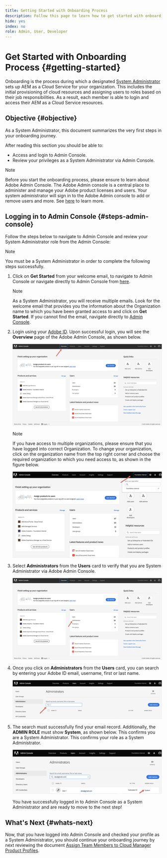 ```yaml
---
title: Getting Started with Onboarding Process
description: Follow this page to learn how to get started with onboarding journey
hide: yes
index: no
role: Admin, User, Developer 
---
```

# Get Started with Onboarding Process {#getting-started}

Onboarding is the process during which a designated [System Administrator](https://experienceleague.adobe.com/docs/experience-manager-cloud-service/onboarding/onboarding-concepts/system-administrator.html?lang=en) sets up AEM as a Cloud Service for your organization. This includes the initial provisioning of cloud resources and assigning users to roles based on their job responsibilities. As a result, each member is able to login and access their AEM as a Cloud Service resources.

## Objective {#objective}

As a System Administrator, this document summarizes the very first steps in your onboarding journey. 

After reading this section you should be able to:

* Access and login to Admin Console.
* Review your privileges as a System Administrator via Admin Console.

>[!NOTE]
>Before you start the onboarding process, please ensure to learn about Adobe Admin Console. The Adobe Admin console is a central place to administer and manage your Adobe product licenses and users. Your system administrator will sign in to the Adobe Admin console to add or remove users and more. See [here](https://experienceleague.adobe.com/docs/experience-manager-cloud-service/onboarding/onboarding-concepts/admin-console.html?lang=en) to learn more.


## Logging in to Admin Console {#steps-admin-console}

Follow the steps below to navigate to Admin Console and review your System Administrator role from the Admin Console:

>[!NOTE]
>You must be a System Administrator in order to complete the following steps successfully.

1. Click on **Get Started** from your welcome email, to navigate to Admin Console or navigate directly to Admin Console from [here](https://adminconsole.adobe.com).

   >[!NOTE]
   >As a System Administrator, you will receive multiple emails. Look for the welcome email that provides you the information about the Organization name to which you have been granted access to and click on **Get Started**. If you cannot find the email, navigate directly to [Admin Console](https://adminconsole.adobe.com/).

1. Login using your [Adobe ID](https://experienceleague.adobe.com/docs/experience-manager-cloud-service/onboarding/onboarding-concepts/adobe-id.html?lang=en). Upon successful login, you will see the **Overview** page of the Adobe Admin Console, as shown below. 

   ![](/help/journey-onboarding/assets/get-started1.png)

   >[!NOTE]
   >If you have access to multiple organizations, please ensure that you have logged into correct Organization. To change your organization, click on the organization name from the top right corner and choose the required organization to which you need access to, as shown in the figure below.

   ![](/help/journey-onboarding/assets/admin-console-orgswitch.png)

1. Select **Administrators** from the **Users** card to verify that you are System Administrator via Adobe Admin Console.

    ![](/help/journey-onboarding/assets/get-started2.png)

1. Once you click on **Administrators** from the **Users** card, you can search by entering your Adobe ID email, username, first or last name.

   ![](/help/journey-onboarding/assets/get-started3.png)

1. The search must successfully find your email record. Additionally, the **ADMIN ROLE** must show **System**, as shown below. This confirms you are a System Administrator. This confirms your role as a System Administrator.

   ![](/help/journey-onboarding/assets/get-started4.png)
   
   You have successfully logged in to Admin Console as a System Administrator and are ready to move to the next step!

## What's Next {#whats-next}

Now, that you have logged into Admin Console and checked your profile as a System Administrator, you should continue your onboarding journey by next reviewing the document [Assign Team Members to Cloud Manager Product Profiles](/help/journey-onboarding/sysadmin/assign-team-members-aem-cloud-service.md).

